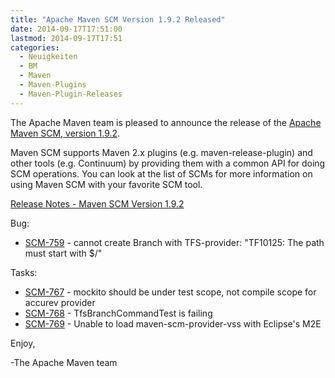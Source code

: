 ```yaml
---
title: "Apache Maven SCM Version 1.9.2 Released"
date: 2014-09-17T17:51:00
lastmod: 2014-09-17T17:51
categories:
  - Neuigkeiten
  - BM
  - Maven
  - Maven-Plugins
  - Maven-Plugin-Releases
---
```

The Apache Maven team is pleased to announce the release of the 
[Apache Maven SCM, version 1.9.2](http://maven.apache.org/scm/).

Maven SCM supports Maven 2.x plugins (e.g. maven-release-plugin) and other
tools (e.g. Continuum) by providing them with a common API for doing SCM
operations. You can look at the list of SCMs for more information on using
Maven SCM with your favorite SCM tool.

<!-- more -->

[Release Notes - Maven SCM Version 1.9.2](http://jira.codehaus.org/secure/ReleaseNote.jspa?projectId=10527&version=20535)

Bug:

 * [SCM-759](https://issues.apache.org/jira/browse/SCM-759) - cannot create Branch with TFS-provider: "TF10125: The path must start with $/"

Tasks:

 * [SCM-767](https://issues.apache.org/jira/browse/SCM-767) - mockito should be under test scope, not compile scope for accurev provider
 * [SCM-768](https://issues.apache.org/jira/browse/SCM-768) - TfsBranchCommandTest is failing
 * [SCM-769](https://issues.apache.org/jira/browse/SCM-769) - Unable to load maven-scm-provider-vss with Eclipse's M2E


Enjoy,

-The Apache Maven team
